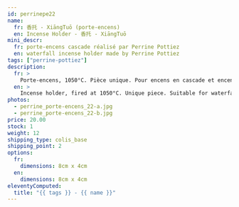```yaml
---
id: perrinepe22
name:
  fr: 香托 - XiāngTuō (porte-encens)
  en: Incense Holder - 香托 - XiāngTuō
mini_descr:
  fr: porte-encens cascade réalisé par Perrine Pottiez
  en: waterfall incense holder made by Perrine Pottiez
tags: ["perrine-pottiez"]
description:
  fr: >
    Porte-encens, 1050°C. Pièce unique. Pour encens en cascade et encens normal.
  en: >
    Incense holder, fired at 1050°C. Unique piece. Suitable for waterfall incense and regular incense.
photos:
  - perrine_porte-encens_22-a.jpg
  - perrine_porte-encens_22-b.jpg
price: 20.00
stock: 1
weight: 12
shipping_type: colis_base
shipping_point: 2
options:
  fr:
    dimensions: 8cm x 4cm
  en:
    dimensions: 8cm x 4cm
eleventyComputed:
  title: "{{ tags }} - {{ name }}"
---
```

